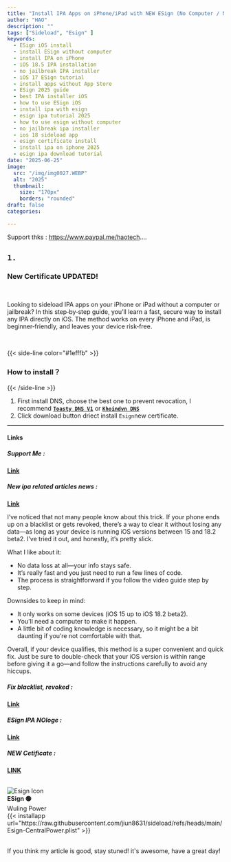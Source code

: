 ```yaml
---
title: "Install IPA Apps on iPhone/iPad with NEW ESign (No Computer / No Jailbreak - 2025)"
author: "HAO"
description: ""
tags: ["Sideload", "Esign" ]
keywords:
  - ESign iOS install
  - install ESign without computer
  - install IPA on iPhone
  - iOS 18.5 IPA installation
  - no jailbreak IPA installer
  - iOS 17 ESign tutorial
  - install apps without App Store
  - ESign 2025 guide
  - best IPA installer iOS
  - how to use ESign iOS
  - install ipa with esign
  - esign ipa tutorial 2025
  - how to use esign without computer
  - no jailbreak ipa installer
  - ios 18 sideload app
  - esign certificate install
  - install ipa on iphone 2025
  - esign ipa download tutorial
date: "2025-06-25"
image:
  src: "/img/img0027.WEBP"
  alt: "2025"
  thumbnail:
    size: "170px"
    borders: "rounded"
draft: false
categories:

---
```


Support thks : https://www.paypal.me/haotech....
<!--more-->

## **<font style="background:  ">`1.`</font>**

### **New Certificate UPDATED!**

<br>

Looking to sideload IPA apps on your iPhone or iPad without a computer or jailbreak? In this step‑by‑step guide, you’ll learn a fast, secure way to install any IPA directly on iOS. The method works on every iPhone and iPad, is beginner‑friendly, and leaves your device risk‑free. 

<br>

{{< side-line color="#1efffb" >}}
### **How to install？**
{{< /side-line >}}

1. First install DNS, choose the best one to prevent revocation, I recommend **[`Toasty DNS V1`](https://haee.dpdns.org/post/feather-250413/)** or **[`Khoindvn DNS`](https://haee.dpdns.org/post/ksign_250524/)**
2. Click download button driect install `Esign`new certificate.

---

#### **Links**

##### **<font style="background: "> Support Me :</font>** 
**[Link](https://www.paypal.me/haotech)**

##### **<font style="background: "> New ipa related articles news : </font>** 
**[Link](https://www.patreon.com/hao8?utm_medium=unknown&utm_source=join_link&utm_campaign=creatorshare_creator&utm_content=copyLink)**

I’ve noticed that not many people know about this trick. If your phone ends up on a blacklist or gets revoked, there’s a way to clear it without losing any data—as long as your device is running iOS versions between 15 and 18.2 beta2. I’ve tried it out, and honestly, it’s pretty slick.

What I like about it:

- No data loss at all—your info stays safe.
- It’s really fast and you just need to run a few lines of code.
- The process is straightforward if you follow the video guide step by step.

Downsides to keep in mind:

- It only works on some devices (iOS 15 up to iOS 18.2 beta2).
- You’ll need a computer to make it happen.
- A little bit of coding knowledge is necessary, so it might be a bit daunting if you’re not comfortable with that.

Overall, if your device qualifies, this method is a super convenient and quick fix. Just be sure to double-check that your iOS version is within range before giving it a go—and follow the instructions carefully to avoid any hiccups.

##### **<font style="background:  "> Fix blacklist, revoked :</font>** 
**[Link](https://haee.dpdns.org/post/fixverify-250318/)**

##### **<font style="background:  "> ESign IPA NOloge :</font>** 
**[Link](https://rekonise.com/esign-ipa-wwoqg)**

##### **<font style="background:  ">  NEW Cetificate :</font>** 
**[LINK](https://www.patreon.com/posts/132020724?utm_campaign=postshare_creator)**

<br>

<div class="app-card">
  <div class="app-info">
    <img class="app-icon" src="/img/IMG_9581.WEBP" alt="Esign Icon">
    <div class="app-details">
      <strong>ESign 🟢</strong><br>
      Wuling Power
    </div>
  </div>
  <div class="app-download">
    {{< installapp url="https://raw.githubusercontent.com/jiun8631/sideload/refs/heads/main/Esign-CentralPower.plist" >}}
  </div>
</div>

<br>

If you think my article is good, stay stuned! it's awesome, have a great day!

